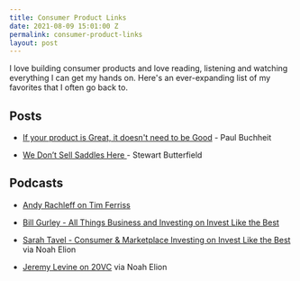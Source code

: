 ```yaml
---
title: Consumer Product Links
date: 2021-08-09 15:01:00 Z
permalink: consumer-product-links
layout: post
---
```


I love building consumer products and love reading, listening and watching everything I can get my hands on. Here's an ever-expanding list of my favorites that I often go back to.

## Posts

* [If your product is Great, it doesn't need to be Good](http://paulbuchheit.blogspot.com/2010/02/if-your-product-is-great-it-doesnt-need.html#:\~:text=Paul%20Buchheit%3A%20If%20your%20product,t%20need%20to%20be%20Good.) - Paul Buchheit

* [We Don’t Sell Saddles Here ](https://medium.com/@stewart/we-dont-sell-saddles-here-4c59524d650d)- Stewart Butterfield

## Podcasts

* [Andy Rachleff on Tim Ferriss](https://tim.blog/2019/12/07/mike-maples-andy-rachleff-transcript/)

* [Bill Gurley - All Things Business and Investing on Invest Like the Best](https://www.joincolossus.com/episodes/12224182/gurley-all-things-business-and-investing?tab=mentionedcontent)

* [Sarah Tavel - Consumer & Marketplace Investing on Invest Like the Best](https://www.joincolossus.com/episodes/19136319/tavel-consumer-marketplace-investing?tab=mentionedcontent) via Noah Elion 

* [Jeremy Levine on 20VC](https://www.thetwentyminutevc.com/jeremy-levine-pinterest/) via Noah Elion 